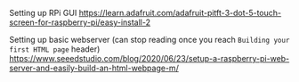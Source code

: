 Setting up RPi GUI
https://learn.adafruit.com/adafruit-pitft-3-dot-5-touch-screen-for-raspberry-pi/easy-install-2

Setting up basic webserver (can stop reading once you reach `Building your first HTML page` header)
https://www.seeedstudio.com/blog/2020/06/23/setup-a-raspberry-pi-web-server-and-easily-build-an-html-webpage-m/
